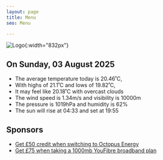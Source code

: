 ```yaml
---
layout: page
title: Menu
seo: Menu

---
```


![Logo](/images/logo.jpg){:width="832px"}

<!-- weather_marker starts -->
## On Sunday, 03 August 2025

- The average temperature today is 20.46˚C,
- With highs of 21.1˚C and lows of 19.82˚C,
- It may feel like 20.18˚C with overcast clouds
- The wind speed is 1.34m/s and visibility is 10000m
- The pressure is 1019hPa and humidity is 62%
- The sun will rise at 04:33 and set at 19:55

<!-- weather_marker ends -->

## Sponsors

- [Get £50 credit when switching to Octopus Energy](https://bit.ly/3oD1nnS)
- [Get £75 when taking a 1000mb YouFibre broadband plan](https://aklam.io/91zWhU?)

